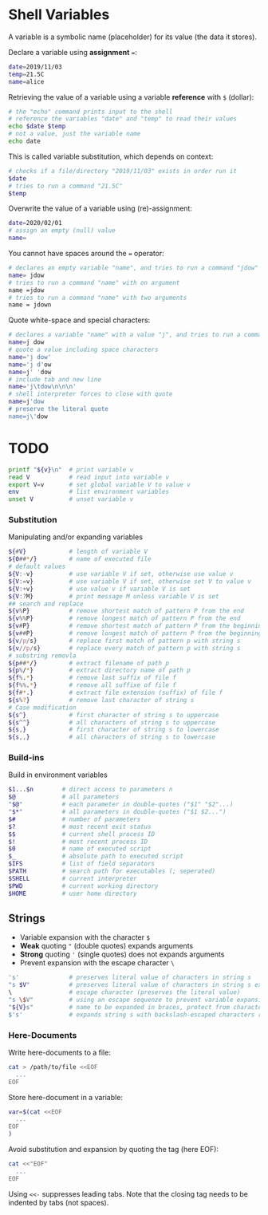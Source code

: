 # Shell Variables

A variable is a symbolic name (placeholder) for its value (the data it stores).

Declare a variable using **assignment** `=`:

```bash
date=2019/11/03
temp=21.5C
name=alice
```

Retrieving the value of a variable using a variable **reference** with `$` (dollar):

```bash
# the "echo" command prints input to the shell
# reference the variables "date" and "temp" to read their values
echo $date $temp
# not a value, just the variable name
echo date
```

This is called variable substitution, which depends on context:

```bash
# checks if a file/directory "2019/11/03" exists in order run it
$date
# tries to run a command "21.5C"
$temp
```

Overwrite the value of a variable using (re)-assignment:

```bash
date=2020/02/01
# assign an empty (null) value
name=
```

You cannot have spaces around the `=` operator:

```bash
# declares an empty variable "name", and tries to run a command "jdow"
name= jdow
# tries to run a command "name" with on argument
name =jdow
# tries to run a command "name" with two arguments
name = jdown
```

Quote white-space and special characters:

```bash
# declares a variable "name" with a value "j", and tries to run a command "dow"
name=j dow
# quote a value including space characters
name='j dow'
name='j d'ow
name=j' 'dow
# include tab and new line
name='j\tdow\n\n\n'
# shell interpreter forces to close with quote
name=j'dow
# preserve the literal quote
name=j\'dow
```

# TODO

```bash
printf "${v}\n"  # print variable v
read V           # read input into variable v
export V=v       # set global variable V to value v
env              # list environment variables
unset V          # unset variable v
```

### Substitution

Manipulating and/or expanding variables

```bash
${#V}            # length of variable V
${0##*/}         # name of executed file
# default values
${V:-v}          # use variable V if set, otherwise use value v
${V:=v}          # use variable V if set, otherwise set V to value v
${V:+v}          # use value v if variable V is set
${V:?M}          # print message M unless variable V is set
## search and replace
${v%P}           # remove shortest match of pattern P from the end  
${v%%P}          # remove longest match of pattern P from the end
${v#P}           # remove shortest match of pattern P from the beginning
${v##P}          # remove longest match of pattern P from the beginning
${v/p/s}         # replace first match of pattern p with string s
${v//p/s}        # replace every match of pattern p with string s 
# substring removla
${p##*/}         # extract filename of path p
${p%/*}          # extract directory name of path p
${f%.*}          # remove last suffix of file f
${f%%.*}         # remove all suffixe of file f
${f#*.}          # extract file extension (suffix) of file f
${s%?}           # remove last character of string s
# Case modification
${s^}            # first character of string s to uppercase
${s^^}           # all characters of string s to uppercase
${s,}            # first character of string s to lowercase
${s,,}           # all characters of string s to lowercase
```

### Build-ins

Build in environment variables

```bash
$1...$n        # direct access to parameters n
$@             # all parameters
"$@"           # each parameter in double-quotes ("$1" "$2"...)
"$*"           # all parameters in double-quotes ("$1 $2...")
$#             # number of parameters
$?             # most recent exit status
$$             # current shell process ID
$!             # most recent process ID
$0             # name of executed script
$_             # absolute path to executed script
$IFS           # list of field separators
$PATH          # search path for executables (; seperated)
$SHELL         # current interpreter
$PWD           # current working directory
$HOME          # user home directory
```

## Strings

* Variable expansion with the character `$`
* **Weak** quoting `"` (double quotes) expands arguments
* **Strong** quoting `'` (single quotes) does not expands arguments
* Prevent expansion with the escape character `\`

```bash
's'              # preserves literal value of characters in string s
"s $V"           # preserves literal value of characters in string s except $ \ ,
\                # escape character (preserves the literal value)
"s \$V"          # using an escape sequenze to prevent variable expansion
"${V}s"          # name to be expanded in braces, protect from characters not part of the name
$'s'             # expands string s with backslash-escaped characters replaced
```

### Here-Documents

Write here-documents to a file:

```bash
cat > /path/to/file <<EOF
  ...
EOF
```

Store here-document in a variable:

```bash
var=$(cat <<EOF
  ...
EOF
)
```

Avoid substitution and expansion by quoting the tag (here EOF):

```bash
cat <<"EOF"
  ...
EOF
```

Using `<<-` suppresses leading tabs. Note that the closing tag needs to be indented by tabs (not spaces).
